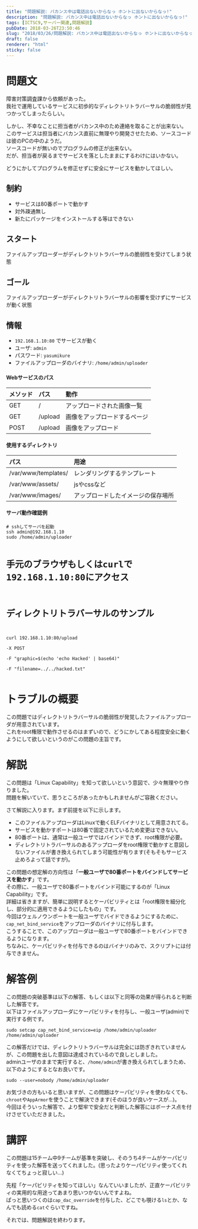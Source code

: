 ```yaml
---
title: "問題解説: バカンス中は電話出ないからなっ ホントに出ないからなっ!"
description: "問題解説: バカンス中は電話出ないからなっ ホントに出ないからなっ!"
tags: [ICTSC9,サーバー関連,問題解説]
pubDate: 2018-03-26T23:50:46
slug: "2018/03/26/問題解説: バカンス中は電話出ないからなっ ホントに出ないからなっ!"
draft: false
renderer: "html"
sticky: false
---
```


<h1>問題文</h1>
<p>障害対策調査課から依頼があった。<br />
我社で運用しているサービスに初歩的なディレクトリトラバーサルの脆弱性が見つかってしまったらしい。</p>
<p>しかし、不幸なことに担当者がバカンス中のため連絡を取ることが出来ない。<br />
このサービスは担当者にバカンス直前に無理やり開発させたため、ソースコードは彼のPCの中のようだ。<br />
ソースコードが無いのでプログラムの修正が出来ない。<br />
だが、担当者が戻るまでサービスを落としたままにするわけにはいかない。</p>
<p>どうにかしてプログラムを修正せずに安全にサービスを動かしてほしい。</p>
<h2>制約</h2>
<ul>
<li>サービスは80番ポートで動かす</li>
<li>対外疎通無し</li>
<li>新たにパッケージをインストールする等はできない</li>
</ul>
<h2>スタート</h2>
<p>ファイルアップローダーがディレクトリトラバーサルの脆弱性を受けてしまう状態</p>
<h2>ゴール</h2>
<p>ファイルアップローダーがディレクトリトラバーサルの影響を受けずにサービスが動く状態</p>
<h2>情報</h2>
<ul>
<li><code>192.168.1.10:80</code> でサービスが動く</li>
<li>ユーザ: <code>admin</code></li>
<li>パスワード: <code>yasumikure</code></li>
<li>ファイルアップローダのバイナリ: <code>/home/admin/uploader</code></li>
</ul>
<h4>Webサービスのパス</h4>
<table>
<thead>
<tr>
<th align="left">メソッド</th>
<th align="left">パス</th>
<th align="left">動作</th>
</tr>
</thead>
<tbody>
<tr>
<td align="left">GET</td>
<td align="left">/</td>
<td align="left">アップロードされた画像一覧</td>
</tr>
<tr>
<td align="left">GET</td>
<td align="left">/upload</td>
<td align="left">画像をアップロードするページ</td>
</tr>
<tr>
<td align="left">POST</td>
<td align="left">/upload</td>
<td align="left">画像をアップロード</td>
</tr>
</tbody>
</table>
<h4>使用するディレクトリ</h4>
<table>
<thead>
<tr>
<th align="left">パス</th>
<th align="left">用途</th>
</tr>
</thead>
<tbody>
<tr>
<td align="left">/var/www/templates/</td>
<td align="left">レンダリングするテンプレート</td>
</tr>
<tr>
<td align="left">/var/www/assets/</td>
<td align="left">jsやcssなど</td>
</tr>
<tr>
<td align="left">/var/www/images/</td>
<td align="left">アップロードしたイメージの保存場所</td>
</tr>
</tbody>
</table>
<h4>サーバ動作確認例</h4>
<pre><code># sshしてサーバを起動
ssh admin@192.168.1.10
sudo /home/admin/uploader

# 手元のブラウザもしくはcurlで 192.168.1.10:80にアクセス

# ディレクトリトラバーサルのサンプル
curl 192.168.1.10:80/upload \
-X POST \
-F "graphic=$(echo 'echo Hacked' | base64)" \
-F "filename=../../hacked.txt"</code></pre>
<h1>トラブルの概要</h1>
<p>この問題ではディレクトリトラバーサルの脆弱性が発覚したファイルアップローダが用意されています。<br />
これをroot権限で動作させるのはまずいので、どうにかしてある程度安全に動くようにして欲しいというのがこの問題の主旨です。</p>
<h1>解説</h1>
<p>この問題は「Linux Capability」を知って欲しいという意図で、少々無理やり作りました。<br />
問題を解いていて、思うところがあったかもしれませんがご容赦ください。</p>
<p>さて解説に入ります。まず前提を以下に示します。</p>
<ul>
<li>このファイルアップローダはLinuxで動くELFバイナリとして用意されてる。</li>
<li>サービスを動かすポートは80番で固定されているため変更はできない。</li>
<li>80番ポートは、通常は一般ユーザではバインドできず、root権限が必要。</li>
<li>ディレクトリトラバーサルのあるアップローダをroot権限で動かすと意図しないファイルが書き換えられてしまう可能性が有ります(そもそもサービス止めろよって話ですが)。</li>
</ul>
<p>この問題の想定解の方向性は「<strong>一般ユーザで80番ポートをバインドしてサービスを動かす</strong>」です。<br />
その際に、一般ユーザで80番ポートをバインド可能にするのが「Linux Capability」です。<br />
詳細は省きますが、簡単に説明するとケーパビリティとは「root権限を細分化し、部分的に適用できるようにしたもの」です。<br />
今回はウェルノウンポートを一般ユーザでバイドできるようにするために、<code>cap_net_bind_service</code>をアップローダのバイナリに付与します。<br />
こうすることで、このアップローダは一般ユーザで80番ポートをバインドできるようになります。<br />
ちなみに、ケーパビリティを付与できるのはバイナリのみで、スクリプトには付与できません。</p>
<h1>解答例</h1>
<p>この問題の突破基準は以下の解答、もしくは以下と同等の効果が得られると判断した解答です。<br />
以下はファイルアップローダにケーパビリティを付与し、一般ユーザ(admin)で実行する例です。</p>
<pre><code>sudo setcap cap_net_bind_service=eip /home/admin/uploader
/home/admin/uploader</code></pre>
<p>この解答だけでは、ディレクトリトラバーサルは完全には防ぎきれていませんが、この問題を出した意図は達成されているので良しとしました。<br />
adminユーザのままで実行すると、<code>/home/admin</code>が書き換えられてしまうため、以下のようにするとなお良いです。</p>
<pre><code>sudo --user=nobody /home/admin/uploader</code></pre>
<p>お気づきの方もいると思いますが、この問題はケーパビリティを使わなくても、<code>chroot</code>や<code>AppArmor</code>を使うことで解決できます(そのほうが良いケースが&#8230;)。<br />
今回はそういった解答で、より堅牢で安全だと判断した解答にはボーナス点を付けさせていただきました。</p>
<h1>講評</h1>
<p>この問題は15チーム中9チームが基準を突破し、そのうち4チームがケーパビリティを使った解答を送ってくれました。(思ったよりケーパビリティ使ってくれなくてちょっと寂しい&#8230;)</p>
<p>先程「ケーパビリティを知ってほしい」なんていいましたが、正直ケーパビリティの実用的な用途ってあまり思いつかないんですよね。<br />
ぱっと思いつくのは<code>cap_dac_override</code>を付与した、どこでも覗ける<code>ls</code>とか、なんでも読める<code>cat</code>ぐらいですね。</p>
<p>それでは、問題解説を終わります。</p>
